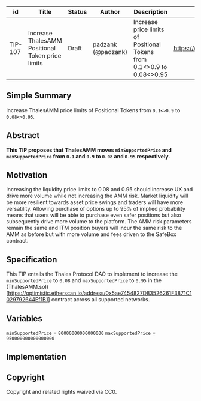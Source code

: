 | id | Title | Status | Author | Description | Discussions to | Created |
| ----------- | ----------- | ----------- | ----------- | ----------- | ----------- | ----------- |
| TIP-107 | Increase ThalesAMM Positional Token price limits | Draft | padzank (@padzank) | Increase price limits of Positional Tokens from 0.1<>0.9 to 0.08<>0.95 | https://discord.gg/rPpPcMXSeU | 2022-11-21
 
## Simple Summary
 
Increase ThalesAMM price limits of Positional Tokens from `0.1<>0.9` to `0.08<>0.95`.
 
## Abstract
 
**This TIP proposes that ThalesAMM moves `minSupportedPrice` and `maxSupportedPrice` from `0.1` and `0.9` to `0.08` and `0.95` respectively.**
 
## Motivation
 
Increasing the liquidity price limits to 0.08 and 0.95 should increase UX and drive more volume while not increasing the AMM risk. Market liquidity will be more resilient towards asset price swings and traders will have more versatility. Allowing purchase of options up to 95% of implied probability means that users will be able to purchase even safer positions but also subsequently drive more volume to the platform. The AMM risk parameters remain the same and ITM position buyers will incur the same risk to the AMM as before but with more volume and fees driven to the SafeBox contract.
 
## Specification
 
This TIP entails the Thales Protocol DAO to implement to increase the `minSupportedPrice` to `0.08` and `maxSupportedPrice` to `0.95` in the (ThalesAMM.sol)[https://optimistic.etherscan.io/address/0x5ae7454827D83526261F3871C1029792644Ef1B1] contract across all supported networks.
 
## Variables
 
`minSupportedPrice` = `80000000000000000`
`maxSupportedPrice` = `950000000000000000`
 
## Implementation
 
## Copyright
 
Copyright and related rights waived via CC0.